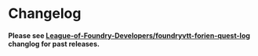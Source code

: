 # Changelog

#### Please see [League-of-Foundry-Developers/foundryvtt-forien-quest-log](https://github.com/League-of-Foundry-Developers/foundryvtt-forien-quest-log/blob/master/changelog.md) changlog for past releases.
